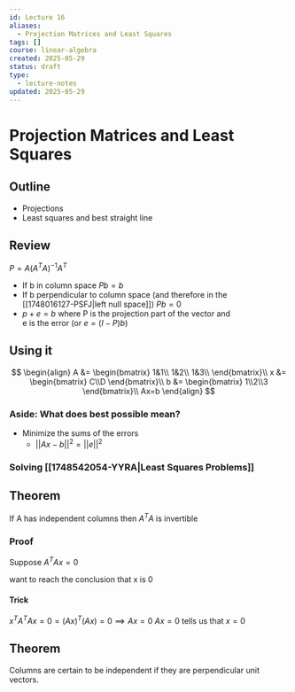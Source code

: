 ```yaml
---
id: Lecture 16
aliases:
  - Projection Matrices and Least Squares
tags: []
course: linear-algebra
created: 2025-05-29
status: draft
type:
  - lecture-notes
updated: 2025-05-29
---
```


# Projection Matrices and Least Squares

## Outline

- Projections
- Least squares and best straight line

## Review
$P=A(A^TA)^{-1}A^T$
- If b in column space $Pb=b$
- If b perpendicular to column space (and therefore in the\
[[1748016127-PSFJ|left null space]]) $Pb=0$
- $p+e = b$ where P is the projection part of the vector and\
  e is the error (or $e = (I-P) b$)

## Using it

$$
\begin{align}
A &= \begin{bmatrix}
1&1\\
1&2\\
1&3\\
\end{bmatrix}\\
x &= \begin{bmatrix}
C\\D
\end{bmatrix}\\
b &= \begin{bmatrix}
1\\2\\3
\end{bmatrix}\\
Ax=b
\end{align}
$$

### Aside: What does best possible mean?

- Minimize the sums of the errors
  -  $||Ax-b||^2 = ||e||^2$

### Solving [[1748542054-YYRA|Least Squares Problems]]

## Theorem

If A has independent columns then $A^TA$ is invertible

### Proof

Suppose $A^TAx=0$

want to reach the conclusion that x is 0

#### Trick

$x^TA^TAx = 0 = (Ax)^T(Ax)=0 \implies Ax=0$
$Ax=0$ tells us that $x=0$

## Theorem

Columns are certain to be independent if they are perpendicular unit vectors.
